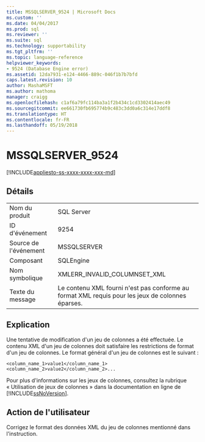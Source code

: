 ```yaml
---
title: MSSQLSERVER_9524 | Microsoft Docs
ms.custom: ''
ms.date: 04/04/2017
ms.prod: sql
ms.reviewer: ''
ms.suite: sql
ms.technology: supportability
ms.tgt_pltfrm: ''
ms.topic: language-reference
helpviewer_keywords:
- 9524 (Database Engine error)
ms.assetid: 12da7931-e124-4466-889c-046f1b7b7bfd
caps.latest.revision: 10
author: MashaMSFT
ms.author: mathoma
manager: craigg
ms.openlocfilehash: c1af6a79fc114ba3a1f2b434c1cd3302414aec49
ms.sourcegitcommit: ee661730fb695774b9c483c3dd0a6c314e17ddf8
ms.translationtype: HT
ms.contentlocale: fr-FR
ms.lasthandoff: 05/19/2018
---
```

# <a name="mssqlserver9524"></a>MSSQLSERVER_9524
[!INCLUDE[appliesto-ss-xxxx-xxxx-xxx-md](../../includes/appliesto-ss-xxxx-xxxx-xxx-md.md)]
  
## <a name="details"></a>Détails  
  
|||  
|-|-|  
|Nom du produit|SQL Server|  
|ID d'événement|9254|  
|Source de l'événement|MSSQLSERVER|  
|Composant|SQLEngine|  
|Nom symbolique|XMLERR_INVALID_COLUMNSET_XML|  
|Texte du message|Le contenu XML fourni n'est pas conforme au format XML requis pour les jeux de colonnes éparses.|  
  
## <a name="explanation"></a>Explication  
Une tentative de modification d'un jeu de colonnes a été effectuée. Le contenu XML d'un jeu de colonnes doit satisfaire les restrictions de format d'un jeu de colonnes. Le format général d'un jeu de colonnes est le suivant :  
  
`<column_name_1>value1</column_name_1><column_name_2>value2</column_name_2>...`  
  
Pour plus d'informations sur les jeux de colonnes, consultez la rubrique « Utilisation de jeux de colonnes » dans la documentation en ligne de [!INCLUDE[ssNoVersion](../../includes/ssnoversion-md.md)].  
  
## <a name="user-action"></a>Action de l'utilisateur  
Corrigez le format des données XML du jeu de colonnes mentionné dans l'instruction.  
  
